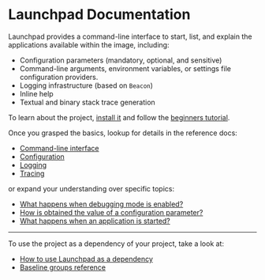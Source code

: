 # Launchpad Documentation

Launchpad provides a command-line interface to start, list, and explain the
applications available within the image, including:

- Configuration parameters (mandatory, optional, and sensitive)
- Command-line arguments, environment variables, or settings file configuration providers.
- Logging infrastructure (based on `Beacon`)
- Inline help
- Textual and binary stack trace generation

To learn about the project, [install it](how-to/how-to-load-in-pharo.md) and
follow the [beginners tutorial](tutorial/Hello-world.md).

Once you grasped the basics, lookup for details in the reference docs:

- [Command-line interface](reference/CLI.md)
- [Configuration](reference/Configuration.md)
- [Logging](reference/Logging.md)
- [Tracing](reference/Tracing.md)

or expand your understanding over specific topics:

- [What happens when debugging mode is enabled?](explanation/Debugging-mode.md)
- [How is obtained the value of a configuration parameter?](explanation/Configuration-resolution.md)
- [What happens when an application is started?](explanation/Application-start-up.md)

---

To use the project as a dependency of your project, take a look at:

- [How to use Launchpad as a dependency](how-to/how-to-use-as-dependency-in-pharo.md)
- [Baseline groups reference](reference/Baseline-groups.md)
